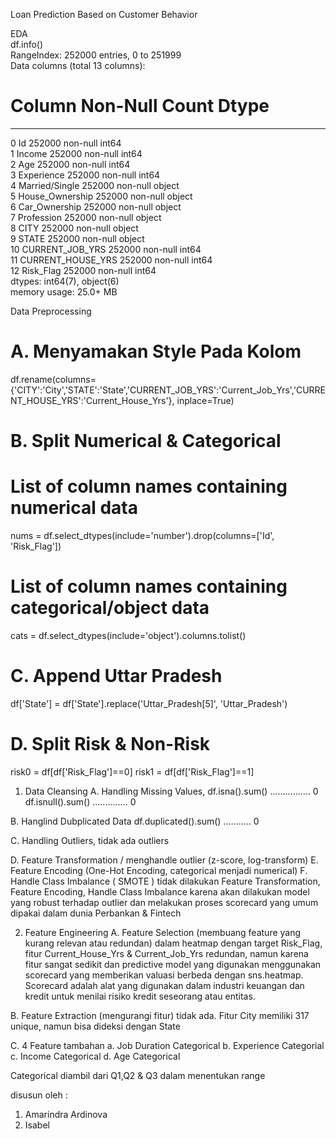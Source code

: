 Loan Prediction Based on Customer Behavior

EDA            
df.info()             
RangeIndex: 252000 entries, 0 to 251999                   
Data columns (total 13 columns):                 
 #   Column             Non-Null Count   Dtype                      
---  ------             --------------   -----                         
 0   Id                 252000 non-null  int64                          
 1   Income             252000 non-null  int64                      
 2   Age                252000 non-null  int64                   
 3   Experience         252000 non-null  int64                     
 4   Married/Single     252000 non-null  object                   
 5   House_Ownership    252000 non-null  object                  
 6   Car_Ownership      252000 non-null  object                      
 7   Profession         252000 non-null  object                     
 8   CITY               252000 non-null  object                       
 9   STATE              252000 non-null  object                        
 10  CURRENT_JOB_YRS    252000 non-null  int64                            
 11  CURRENT_HOUSE_YRS  252000 non-null  int64                                 
 12  Risk_Flag          252000 non-null  int64                             
dtypes: int64(7), object(6)                             
memory usage: 25.0+ MB                              

Data Preprocessing
# A. Menyamakan Style Pada Kolom
df.rename(columns={'CITY':'City','STATE':'State','CURRENT_JOB_YRS':'Current_Job_Yrs','CURRENT_HOUSE_YRS':'Current_House_Yrs'}, inplace=True)

# B. Split Numerical & Categorical
# List of column names containing numerical data
nums = df.select_dtypes(include='number').drop(columns=['Id', 'Risk_Flag'])

# List of column names containing categorical/object data
cats = df.select_dtypes(include='object').columns.tolist()

# C. Append Uttar Pradesh
df['State'] = df['State'].replace('Uttar_Pradesh[5]', 'Uttar_Pradesh')

# D. Split Risk & Non-Risk
risk0 = df[df['Risk_Flag']==0]
risk1 = df[df['Risk_Flag']==1]


1. Data Cleansing
A. Handling Missing Values, 
df.isna().sum() ................ 0
df.isnull().sum() .............. 0

B. Hanglind Dubplicated Data
df.duplicated().sum() ........... 0

C. Handling Outliers, tidak ada outliers

D. Feature Transformation / menghandle outlier (z-score, log-transform)
E. Feature Encoding (One-Hot Encoding, categorical menjadi numerical)
F. Handle Class Imbalance ( SMOTE )
tidak dilakukan Feature Transformation, Feature Encoding, Handle Class Imbalance karena akan dilakukan model yang robust terhadap outlier 
dan melakukan proses scorecard yang umum dipakai dalam dunia Perbankan & Fintech


2. Feature Engineering
A. Feature Selection (membuang feature yang kurang relevan atau redundan)
dalam heatmap dengan target Risk_Flag, fitur Current_House_Yrs & Current_Job_Yrs redundan, namun karena fitur sangat sedikit dan
predictive model yang digunakan menggunakan scorecard yang memberikan valuasi berbeda dengan sns.heatmap.
Scorecard adalah alat yang digunakan dalam industri keuangan dan kredit untuk menilai risiko kredit seseorang atau entitas.

B. Feature Extraction (mengurangi fitur)
tidak ada. Fitur City memiliki 317 unique, namun  bisa dideksi dengan State

C. 4 Feature tambahan 
a. Job Duration Categorical
b. Experience Categorial
c. Income Categorical
d. Age Categorical

Categorical diambil dari Q1,Q2 & Q3 dalam menentukan range


disusun oleh :
1. Amarindra Ardinova
2. Isabel

